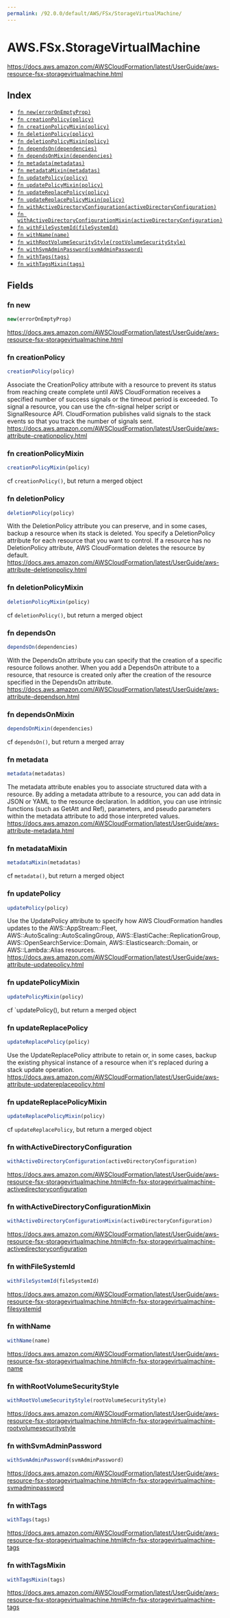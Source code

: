 ```yaml
---
permalink: /92.0.0/default/AWS/FSx/StorageVirtualMachine/
---
```


# AWS.FSx.StorageVirtualMachine

https://docs.aws.amazon.com/AWSCloudFormation/latest/UserGuide/aws-resource-fsx-storagevirtualmachine.html

## Index

* [`fn new(errorOnEmptyProp)`](#fn-new)
* [`fn creationPolicy(policy)`](#fn-creationpolicy)
* [`fn creationPolicyMixin(policy)`](#fn-creationpolicymixin)
* [`fn deletionPolicy(policy)`](#fn-deletionpolicy)
* [`fn deletionPolicyMixin(policy)`](#fn-deletionpolicymixin)
* [`fn dependsOn(dependencies)`](#fn-dependson)
* [`fn dependsOnMixin(dependencies)`](#fn-dependsonmixin)
* [`fn metadata(metadatas)`](#fn-metadata)
* [`fn metadataMixin(metadatas)`](#fn-metadatamixin)
* [`fn updatePolicy(policy)`](#fn-updatepolicy)
* [`fn updatePolicyMixin(policy)`](#fn-updatepolicymixin)
* [`fn updateReplacePolicy(policy)`](#fn-updatereplacepolicy)
* [`fn updateReplacePolicyMixin(policy)`](#fn-updatereplacepolicymixin)
* [`fn withActiveDirectoryConfiguration(activeDirectoryConfiguration)`](#fn-withactivedirectoryconfiguration)
* [`fn withActiveDirectoryConfigurationMixin(activeDirectoryConfiguration)`](#fn-withactivedirectoryconfigurationmixin)
* [`fn withFileSystemId(fileSystemId)`](#fn-withfilesystemid)
* [`fn withName(name)`](#fn-withname)
* [`fn withRootVolumeSecurityStyle(rootVolumeSecurityStyle)`](#fn-withrootvolumesecuritystyle)
* [`fn withSvmAdminPassword(svmAdminPassword)`](#fn-withsvmadminpassword)
* [`fn withTags(tags)`](#fn-withtags)
* [`fn withTagsMixin(tags)`](#fn-withtagsmixin)

## Fields

### fn new

```ts
new(errorOnEmptyProp)
```

https://docs.aws.amazon.com/AWSCloudFormation/latest/UserGuide/aws-resource-fsx-storagevirtualmachine.html

### fn creationPolicy

```ts
creationPolicy(policy)
```

Associate the CreationPolicy attribute with a resource to prevent its status from reaching create complete until AWS CloudFormation receives a specified number of success signals or the timeout period is exceeded. To signal a resource, you can use the cfn-signal helper script or SignalResource API. CloudFormation publishes valid signals to the stack events so that you track the number of signals sent. 
https://docs.aws.amazon.com/AWSCloudFormation/latest/UserGuide/aws-attribute-creationpolicy.html

### fn creationPolicyMixin

```ts
creationPolicyMixin(policy)
```

cf `creationPolicy()`, but return a merged object

### fn deletionPolicy

```ts
deletionPolicy(policy)
```

With the DeletionPolicy attribute you can preserve, and in some cases, backup a resource when its stack is deleted. You specify a DeletionPolicy attribute for each resource that you want to control. If a resource has no DeletionPolicy attribute, AWS CloudFormation deletes the resource by default. 
https://docs.aws.amazon.com/AWSCloudFormation/latest/UserGuide/aws-attribute-deletionpolicy.html

### fn deletionPolicyMixin

```ts
deletionPolicyMixin(policy)
```

cf `deletionPolicy()`, but return a merged object

### fn dependsOn

```ts
dependsOn(dependencies)
```

With the DependsOn attribute you can specify that the creation of a specific resource follows another. When you add a DependsOn attribute to a resource, that resource is created only after the creation of the resource specified in the DependsOn attribute. 
https://docs.aws.amazon.com/AWSCloudFormation/latest/UserGuide/aws-attribute-dependson.html

### fn dependsOnMixin

```ts
dependsOnMixin(dependencies)
```

cf `dependsOn()`, but return a merged array

### fn metadata

```ts
metadata(metadatas)
```

The metadata attribute enables you to associate structured data with a resource. By adding a metadata attribute to a resource, you can add data in JSON or YAML to the resource declaration. In addition, you can use intrinsic functions (such as GetAtt and Ref), parameters, and pseudo parameters within the metadata attribute to add those interpreted values. 
https://docs.aws.amazon.com/AWSCloudFormation/latest/UserGuide/aws-attribute-metadata.html

### fn metadataMixin

```ts
metadataMixin(metadatas)
```

cf `metadata()`, but return a merged object

### fn updatePolicy

```ts
updatePolicy(policy)
```

Use the UpdatePolicy attribute to specify how AWS CloudFormation handles updates to the AWS::AppStream::Fleet, AWS::AutoScaling::AutoScalingGroup, AWS::ElastiCache::ReplicationGroup, AWS::OpenSearchService::Domain, AWS::Elasticsearch::Domain, or AWS::Lambda::Alias resources. 
https://docs.aws.amazon.com/AWSCloudFormation/latest/UserGuide/aws-attribute-updatepolicy.html

### fn updatePolicyMixin

```ts
updatePolicyMixin(policy)
```

cf `updatePolicy(), but return a merged object

### fn updateReplacePolicy

```ts
updateReplacePolicy(policy)
```

Use the UpdateReplacePolicy attribute to retain or, in some cases, backup the existing physical instance of a resource when it's replaced during a stack update operation. 
https://docs.aws.amazon.com/AWSCloudFormation/latest/UserGuide/aws-attribute-updatereplacepolicy.html

### fn updateReplacePolicyMixin

```ts
updateReplacePolicyMixin(policy)
```

cf `updateReplacePolicy`, but return a merged object

### fn withActiveDirectoryConfiguration

```ts
withActiveDirectoryConfiguration(activeDirectoryConfiguration)
```

https://docs.aws.amazon.com/AWSCloudFormation/latest/UserGuide/aws-resource-fsx-storagevirtualmachine.html#cfn-fsx-storagevirtualmachine-activedirectoryconfiguration

### fn withActiveDirectoryConfigurationMixin

```ts
withActiveDirectoryConfigurationMixin(activeDirectoryConfiguration)
```

https://docs.aws.amazon.com/AWSCloudFormation/latest/UserGuide/aws-resource-fsx-storagevirtualmachine.html#cfn-fsx-storagevirtualmachine-activedirectoryconfiguration

### fn withFileSystemId

```ts
withFileSystemId(fileSystemId)
```

https://docs.aws.amazon.com/AWSCloudFormation/latest/UserGuide/aws-resource-fsx-storagevirtualmachine.html#cfn-fsx-storagevirtualmachine-filesystemid

### fn withName

```ts
withName(name)
```

https://docs.aws.amazon.com/AWSCloudFormation/latest/UserGuide/aws-resource-fsx-storagevirtualmachine.html#cfn-fsx-storagevirtualmachine-name

### fn withRootVolumeSecurityStyle

```ts
withRootVolumeSecurityStyle(rootVolumeSecurityStyle)
```

https://docs.aws.amazon.com/AWSCloudFormation/latest/UserGuide/aws-resource-fsx-storagevirtualmachine.html#cfn-fsx-storagevirtualmachine-rootvolumesecuritystyle

### fn withSvmAdminPassword

```ts
withSvmAdminPassword(svmAdminPassword)
```

https://docs.aws.amazon.com/AWSCloudFormation/latest/UserGuide/aws-resource-fsx-storagevirtualmachine.html#cfn-fsx-storagevirtualmachine-svmadminpassword

### fn withTags

```ts
withTags(tags)
```

https://docs.aws.amazon.com/AWSCloudFormation/latest/UserGuide/aws-resource-fsx-storagevirtualmachine.html#cfn-fsx-storagevirtualmachine-tags

### fn withTagsMixin

```ts
withTagsMixin(tags)
```

https://docs.aws.amazon.com/AWSCloudFormation/latest/UserGuide/aws-resource-fsx-storagevirtualmachine.html#cfn-fsx-storagevirtualmachine-tags